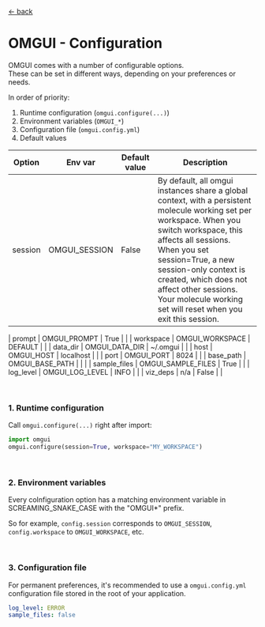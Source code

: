 [&larr; back](../)

# OMGUI - Configuration

OMGUI comes with a number of configurable options.  
These can be set in different ways, depending on your preferences or needs.

In order of priority:

1. Runtime configuration (`omgui.configure(...)`)
1. Environment variables (`OMGUI_*`)
1. Configuration file (`omgui.config.yml`)
1. Default values

| Option  | Env var       | Default value | Description                                                                                                                                                                                                                                                                                                                                  |
| ------- | ------------- | ------------- | -------------------------------------------------------------------------------------------------------------------------------------------------------------------------------------------------------------------------------------------------------------------------------------------------------------------------------------------- |
| session | OMGUI_SESSION | False         | By default, all omgui instances share a global context, with a persistent molecule working set per workspace. When you switch workspace, this affects all sessions. When you set session=True, a new session-only context is created, which does not affect other sessions. Your molecule working set will reset when you exit this session. |

| prompt | OMGUI_PROMPT | True | |
| workspace | OMGUI_WORKSPACE | DEFAULT | |
| data_dir | OMGUI_DATA_DIR | ~/.omgui | |
| host | OMGUI_HOST | localhost | |
| port | OMGUI_PORT | 8024 | |
| base_path | OMGUI_BASE_PATH | <empty> | |
| sample_files | OMGUI_SAMPLE_FILES | True | |
| log_level | OMGUI_LOG_LEVEL | INFO | |
| viz_deps | n/a | False | |

<br>

### 1. Runtime configuration

Call `omgui.configure(...)` right after import:

```python
import omgui
omgui.configure(session=True, workspace="MY_WORKSPACE")
```

<br>

### 2. Environment variables

Every colnfiguration option has a matching environment variable in SCREAMING_SNAKE_CASE with the "OMGUI\*" prefix.

So for example, `config.session` corresponds to `OMGUI_SESSION`, `config.workspace` to `OMGUI_WORKSPACE`, etc.

<br>

### 3. Configuration file

For permanent preferences, it's recommended to use a `omgui.config.yml` configuration file stored in the root of your application.

```yaml
log_level: ERROR
sample_files: false
```
